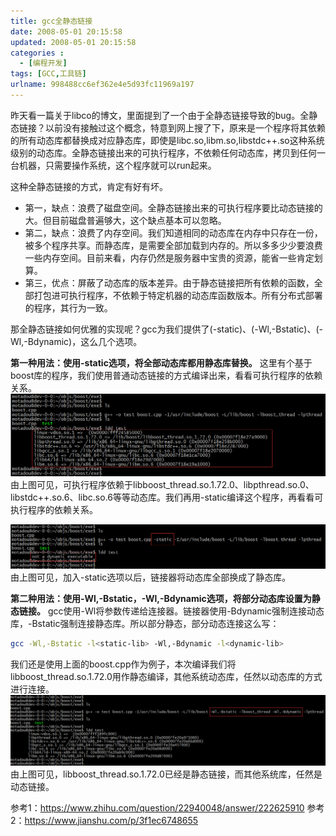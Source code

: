 ```yaml
---
title: gcc全静态链接
date: 2008-05-01 20:15:58
updated: 2008-05-01 20:15:58
categories : 
  - [编程开发]
tags: [GCC,工具链]
urlname: 998488cc6ef362e4e5d93fc11969a197
---
```

昨天看一篇关于libco的博文，里面提到了一个由于全静态链接导致的bug。全静态链接？以前没有接触过这个概念，特意到网上搜了下，原来是一个程序将其依赖的所有动态库都替换成对应静态库，即使是libc.so,libm.so,libstdc++.so这种系统级别的动态库。全静态链接出来的可执行程序，不依赖任何动态库，拷贝到任何一台机器，只需要操作系统，这个程序就可以run起来。

这种全静态链接的方式，肯定有好有坏。
* 第一，缺点：浪费了磁盘空间。全静态链接出来的可执行程序要比动态链接的大。但目前磁盘普遍够大，这个缺点基本可以忽略。
* 第二，缺点：浪费了内存空间。我们知道相同的动态库在内存中只存在一份，被多个程序共享。而静态库，是需要全部加载到内存的。所以多多少少要浪费一些内存空间。目前来看，内存仍然是服务器中宝贵的资源，能省一些肯定划算。
* 第三，优点：屏蔽了动态库的版本差异。由于静态链接把所有依赖的函数，全部打包进可执行程序，不依赖于特定机器的动态库函数版本。所有分布式部署的程序，其行为一致。

那全静态链接如何优雅的实现呢？gcc为我们提供了(-static)、(-Wl,-Bstatic)、(-Wl,-Bdynamic)，这么几个选项。

<!--more-->

<strong>第一种用法：使用-static选项，将全部动态库都用静态库替换。</strong>
这里有个基于boost库的程序，我们使用普通动态链接的方式编译出来，看看可执行程序的依赖关系。
![](/images/998488cc6ef362e4e5d93fc11969a197/1.png)由上图可见，可执行程序依赖于libboost_thread.so.1.72.0、libpthread.so.0、libstdc++.so.6、libc.so.6等等动态库。我们再用-static编译这个程序，再看看可执行程序的依赖关系。

<p>

![](/images/998488cc6ef362e4e5d93fc11969a197/2.png)由上图可见，加入-static选项以后，链接器将动态库全部换成了静态库。


<strong>第二种用法：使用-Wl,-Bstatic，-Wl,-Bdynamic选项，将部分动态库设置为静态链接。</strong>
gcc使用-Wl将参数传递给连接器。链接器使用-Bdynamic强制连接动态库，-Bstatic强制连接静态库。所以部分静态，部分动态连接这么写：
``` bash
gcc -Wl,-Bstatic -l<static-lib> -Wl,-Bdynamic -l<dynamic-lib>
```
我们还是使用上面的boost.cpp作为例子，本次编译我们将libboost_thread.so.1.72.0用作静态编译，其他系统动态库，任然以动态库的方式进行连接。
![](/images/998488cc6ef362e4e5d93fc11969a197/3.png)由上图可见，libboost_thread.so.1.72.0已经是静态链接，而其他系统库，任然是动态链接。

参考1：https://www.zhihu.com/question/22940048/answer/222625910
参考2：https://www.jianshu.com/p/3f1ec6748655